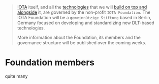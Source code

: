 <!-- TITLE: IOTA Foundation -->
<!-- SUBTITLE: The non-profit organization behind IOTA -->

> [IOTA](/iota/about-iota) itself, and all the [technologies](/research) that we will [build on top and alongside](/p) it, are governed by the non-profit `IOTA Foundation`. The IOTA Foundation will be a `gemeinnützige Stiftung` based in Berlin, Germany focused on developing and standardizing new DLT-based technologies.
> 
> More information about the Foundation, its members and the governance structure will be published over the coming weeks.

# Foundation members
quite many